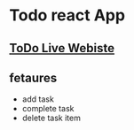 # Todo react App

## [ToDo Live Webiste](https://todo-app-809d3.web.app)
## fetaures
- add task
- complete task
- delete task item
